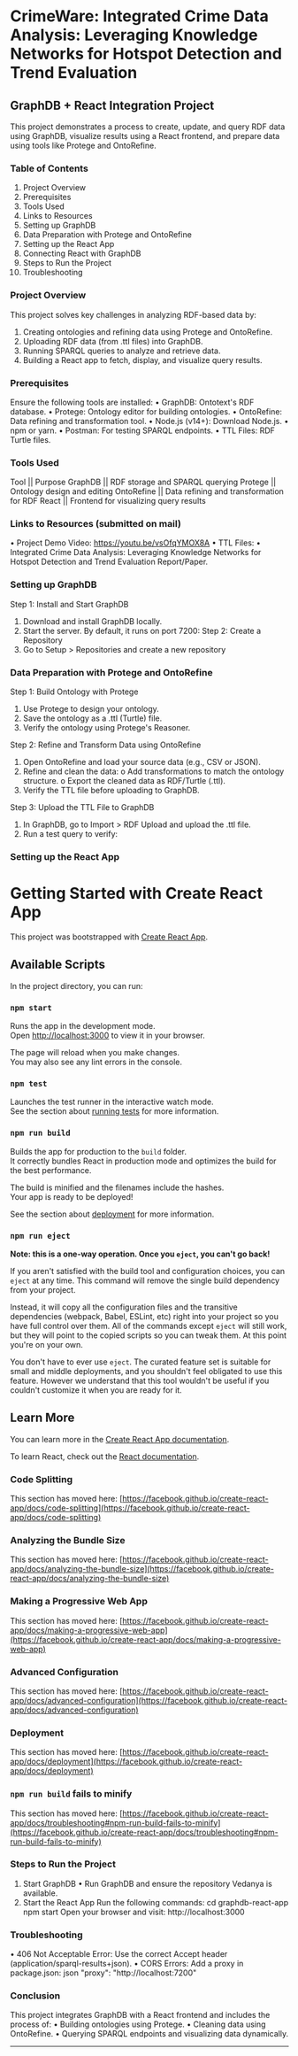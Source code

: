 # CrimeWare: Integrated Crime Data Analysis: Leveraging Knowledge Networks for Hotspot Detection and Trend Evaluation

## GraphDB + React Integration Project
This project demonstrates a process to create, update, and query RDF data using GraphDB, visualize results using a React frontend, and prepare data using tools like Protege and OntoRefine.
 
### Table of Contents
1.	Project Overview
2.	Prerequisites
3.	Tools Used
4.	Links to Resources
5.	Setting up GraphDB
6.	Data Preparation with Protege and OntoRefine
7.	Setting up the React App
8.	Connecting React with GraphDB
9.	Steps to Run the Project
10.	Troubleshooting
 
### Project Overview
This project solves key challenges in analyzing RDF-based data by:
1.	Creating ontologies and refining data using Protege and OntoRefine.
2.	Uploading RDF data (from .ttl files) into GraphDB.
3.	Running SPARQL queries to analyze and retrieve data.
4.	Building a React app to fetch, display, and visualize query results.
 
### Prerequisites
Ensure the following tools are installed:
•	GraphDB: Ontotext's RDF database.
•	Protege: Ontology editor for building ontologies.
•	OntoRefine: Data refining and transformation tool.
•	Node.js (v14+): Download Node.js.
•	npm or yarn.
•	Postman: For testing SPARQL endpoints.
•	TTL Files: RDF Turtle files.
 
### Tools Used
Tool	            ||    Purpose
GraphDB	            ||    RDF storage and SPARQL querying
Protege	            ||    Ontology design and editing
OntoRefine	        ||    Data refining and transformation for RDF
React	            ||    Frontend for visualizing query results
 
### Links to Resources (submitted on mail)
•	Project Demo Video: https://youtu.be/vsOfqYMOX8A
•	TTL Files: 
•	Integrated Crime Data Analysis: Leveraging Knowledge Networks for Hotspot Detection and Trend Evaluation  Report/Paper.
 
### Setting up GraphDB
Step 1: Install and Start GraphDB
1.	Download and install GraphDB locally.
2.	Start the server. By default, it runs on port 7200:
Step 2: Create a Repository
1.	Go to Setup > Repositories and create a new repository 

### Data Preparation with Protege and OntoRefine
Step 1: Build Ontology with Protege
1.	Use Protege to design your ontology.
2.	Save the ontology as a .ttl (Turtle) file.
3.	Verify the ontology using Protege's Reasoner.
 
Step 2: Refine and Transform Data using OntoRefine
1.	Open OntoRefine and load your source data (e.g., CSV or JSON).
2.	Refine and clean the data:
o	Add transformations to match the ontology structure.
o	Export the cleaned data as RDF/Turtle (.ttl).
3.	Verify the TTL file before uploading to GraphDB.
 
Step 3: Upload the TTL File to GraphDB
1.	In GraphDB, go to Import > RDF Upload and upload the .ttl file.
2.	Run a test query to verify:
 
### Setting up the React App
# Getting Started with Create React App

This project was bootstrapped with [Create React App](https://github.com/facebook/create-react-app).

## Available Scripts

In the project directory, you can run:

### `npm start`

Runs the app in the development mode.\
Open [http://localhost:3000](http://localhost:3000) to view it in your browser.

The page will reload when you make changes.\
You may also see any lint errors in the console.

### `npm test`

Launches the test runner in the interactive watch mode.\
See the section about [running tests](https://facebook.github.io/create-react-app/docs/running-tests) for more information.

### `npm run build`

Builds the app for production to the `build` folder.\
It correctly bundles React in production mode and optimizes the build for the best performance.

The build is minified and the filenames include the hashes.\
Your app is ready to be deployed!

See the section about [deployment](https://facebook.github.io/create-react-app/docs/deployment) for more information.

### `npm run eject`

**Note: this is a one-way operation. Once you `eject`, you can't go back!**

If you aren't satisfied with the build tool and configuration choices, you can `eject` at any time. This command will remove the single build dependency from your project.

Instead, it will copy all the configuration files and the transitive dependencies (webpack, Babel, ESLint, etc) right into your project so you have full control over them. All of the commands except `eject` will still work, but they will point to the copied scripts so you can tweak them. At this point you're on your own.

You don't have to ever use `eject`. The curated feature set is suitable for small and middle deployments, and you shouldn't feel obligated to use this feature. However we understand that this tool wouldn't be useful if you couldn't customize it when you are ready for it.

## Learn More

You can learn more in the [Create React App documentation](https://facebook.github.io/create-react-app/docs/getting-started).

To learn React, check out the [React documentation](https://reactjs.org/).

### Code Splitting

This section has moved here: [https://facebook.github.io/create-react-app/docs/code-splitting](https://facebook.github.io/create-react-app/docs/code-splitting)

### Analyzing the Bundle Size

This section has moved here: [https://facebook.github.io/create-react-app/docs/analyzing-the-bundle-size](https://facebook.github.io/create-react-app/docs/analyzing-the-bundle-size)

### Making a Progressive Web App

This section has moved here: [https://facebook.github.io/create-react-app/docs/making-a-progressive-web-app](https://facebook.github.io/create-react-app/docs/making-a-progressive-web-app)

### Advanced Configuration

This section has moved here: [https://facebook.github.io/create-react-app/docs/advanced-configuration](https://facebook.github.io/create-react-app/docs/advanced-configuration)

### Deployment

This section has moved here: [https://facebook.github.io/create-react-app/docs/deployment](https://facebook.github.io/create-react-app/docs/deployment)

### `npm run build` fails to minify

This section has moved here: [https://facebook.github.io/create-react-app/docs/troubleshooting#npm-run-build-fails-to-minify](https://facebook.github.io/create-react-app/docs/troubleshooting#npm-run-build-fails-to-minify)
 
### Steps to Run the Project
1. Start GraphDB
•	Run GraphDB and ensure the repository Vedanya is available.
2. Start the React App
Run the following commands:
cd graphdb-react-app
npm start
Open your browser and visit:
http://localhost:3000
 
### Troubleshooting
•	406 Not Acceptable Error: Use the correct Accept header (application/sparql-results+json).
•	CORS Errors: Add a proxy in package.json:
json
"proxy": "http://localhost:7200"
 
### Conclusion
This project integrates GraphDB with a React frontend and includes the process of:
•	Building ontologies using Protege.
•	Cleaning data using OntoRefine.
•	Querying SPARQL endpoints and visualizing data dynamically.



_____________________________________________________________________________________________________________________
